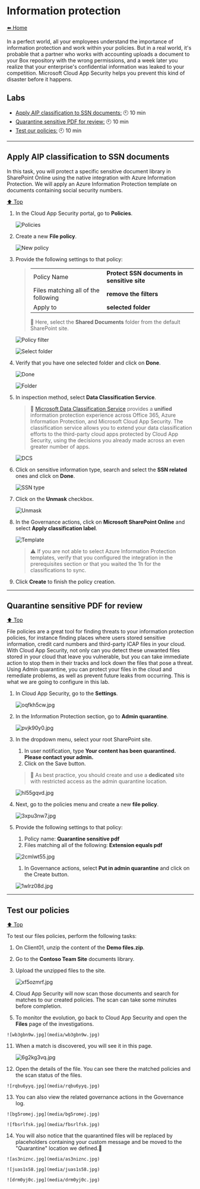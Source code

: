 # Information protection

[:arrow_left: Home](./README.md)

In a perfect world, all your employees understand the importance of information protection and work within your policies. But in a real world, it's probable that a partner who works with accounting uploads a document to your Box repository with the wrong permissions, and a week later you realize that your enterprise's confidential information was leaked to your competition.
Microsoft Cloud App Security helps you prevent this kind of disaster before it happens.

## Labs

* [Apply AIP classification to SSN documents:](Apply-AIP-classification-to-SSN-documents) :clock10: 10 min
* [Quarantine sensitive PDF for review:](Quarantine-sensitive-PDF-for-review) :clock10: 10 min
* [Test our policies:](Test-our-policies) :clock10: 10 min

---

## Apply AIP classification to SSN documents

In this task, you will protect a specific sensitive document library in SharePoint Online using the native integration with Azure Information Protection.
We will apply an Azure Information Protection template on documents containing social security numbers.

[:arrow_up: Top](#Information-protection)

1. In the Cloud App Security portal, go to **Policies**.

    ![Policies](media/info-policies.png "Policies")

2. Create a new **File policy**.

    ![New policy](media/info-new-policy.png "New policy")

3. Provide the following settings to that policy:

    >|||
    >|---------|---------|
    >|Policy Name| **Protect SSN documents in sensitive site**|
    >|Files matching all of the following| **remove the filters** |
    >|Apply to| **selected folder**|
    >:memo: Here, select the **Shared Documents** folder from the default SharePoint site.

    ![Policy filter](media/info-filter.png "Policy filter")

    ![Select folder](media/info-folder.png "Select folder")

4. Verify that you have one selected folder and click on **Done**.

    ![Done](media/info-done.png "Done")

    ![Folder](media/info-folder.png "Folder")

5. In inspection method, select **Data Classification Service**.

    >:memo: [Microsoft Data Classification Service](https://docs.microsoft.com/en-us/cloud-app-security/dcs-inspection) provides a **unified** information protection experience across Office 365, Azure Information Protection, and Microsoft Cloud App Security.
    >The classification service allows you to extend your data classification efforts to the third-party cloud apps protected by Cloud App Security, using the decisions you already made across an even greater number of apps.

    ![DCS](media/info-dcs.png "DCS")

6. Click on sensitive information type, search and select the **SSN related** ones and click on **Done**.

    ![SSN type](media/info-ssn.png "SSN type")

7. Click on the **Unmask** checkbox.

    ![Unmask](media/info-unmask.png "Unmask")

8. In the Governance actions, click on **Microsoft SharePoint Online** and select **Apply classification label**.

    ![Template](media/info-template.png "Template")

    >:warning: If you are not able to select Azure Information Protection templates, verify that you configured the integration in the prerequisites section or that you waited the 1h for the classifications to sync.

9. Click **Create** to finish the policy creation.

---

## Quarantine sensitive PDF for review

[:arrow_up: Top](#Information-protection)

File policies are a great tool for finding threats to your information protection policies, for instance finding places where users stored sensitive information, credit card numbers and third-party ICAP files in your cloud. With Cloud App Security, not only can you detect these unwanted files stored in your cloud that leave you vulnerable, but you can take immediate action to stop them in their tracks and lock down the files that pose a threat. Using Admin quarantine, you can protect your files in the cloud and remediate problems, as well as prevent future leaks from occurring.
This is what we are going to configure in this lab.

1. In Cloud App Security, go to the **Settings**.

	![oqfkh5cw.jpg](media/oqfkh5cw.jpg)
2.  In the Information Protection section, go to **Admin quarantine**.

	![pvjk90y0.jpg](media/pvjk90y0.jpg)
3.  In the dropdown menu, select your root SharePoint site.

	1. In user notification, type **Your content has been quarantined. Please contact your admin.**
	1. Click on the Save button.

    >:memo: As best practice, you should create and use a **dedicated** site with restricted access as the admin quarantine location.

	![hl55gqvd.jpg](media/hl55gqvd.jpg)
4.  Next, go to the policies menu and create a new **file policy**.

	![3xpu3nw7.jpg](media/3xpu3nw7.jpg)
5.  Provide the following settings to that policy:
	1. Policy name: **Quarantine sensitive pdf**
	1. Files matching all of the following: **Extension equals pdf**
	
	![2cmlwt55.jpg](media/2cmlwt55.jpg)
	1. In Governance actions, select **Put in admin quarantine** and click on the Create button.
	
	![1wlrz08d.jpg](media/1wlrz08d.jpg)

---

## Test our policies

[:arrow_up: Top](#Information-protection)

To test our files policies, perform the following tasks:

1. On Client01, unzip the content of the **Demo files.zip**.
7.  Go to the **Contoso Team Site** documents library.
8.  Upload the unzipped files to the site.


	![xf5ozmrf.jpg](media/xf5ozmrf.jpg)
9.  Cloud App Security will now scan those documents and search for matches to our created policies. The scan can take some minutes before completion.
10.  To monitor the evolution, go back to Cloud App Security and open the **Files** page of the investigations.

	![wb3gbn9w.jpg](media/wb3gbn9w.jpg)
11. When a match is discovered, you will see it in this page.

	![6g2kg3vq.jpg](media/6g2kg3vq.jpg)
12.  Open the details of the file. You can see there the matched policies and the scan status of the files.

	![rqbu6yyq.jpg](media/rqbu6yyq.jpg)
13.  You can also view the related governance actions in the Governance log.

	![bg5romej.jpg](media/bg5romej.jpg)
	
	![fbsrlfsk.jpg](media/fbsrlfsk.jpg)

14.  You will also notice that the quarantined files will be replaced by placeholders containing your custom message and be moved to the "Quarantine" location we defined.

	![as3niznc.jpg](media/as3niznc.jpg)

	![juas1s58.jpg](media/juas1s58.jpg)

	![drm0yj0c.jpg](media/drm0yj0c.jpg)
